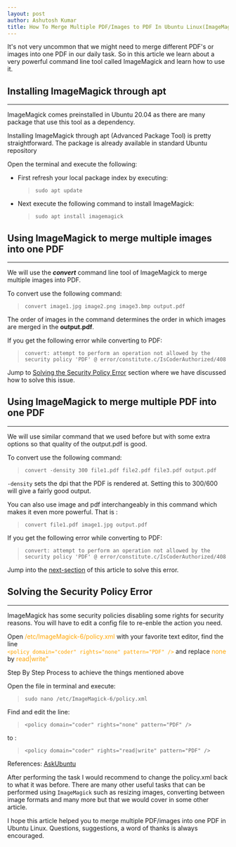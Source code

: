 ```yaml
---
layout: post
author: Ashutosh Kumar
title: How To Merge Multiple PDF/Images to PDF In Ubuntu Linux(ImageMagick)
---
```


It's not very uncommon that we might need to merge different PDF's or images into one PDF in our daily task. So in this article we learn about a very powerful command line tool called ImageMagick and learn how to use it.

## Installing ImageMagick through **apt**

---

ImageMagick comes preinstalled in Ubuntu 20.04 as there are many package that use this tool as a dependency.

Installing ImageMagick through apt (Advanced Package Tool) is pretty straightforward. The package is already available in standard Ubuntu repository

Open the terminal and execute the following:

- First refresh your local package index by executing:

  > `sudo apt update`

- Next execute the following command to install ImageMagick:
  > `sudo apt install imagemagick`

## Using ImageMagick to merge multiple images into one PDF

---

We will use the **_convert_** command line tool of ImageMagick to merge multiple images into PDF.

To convert use the following command:

> `convert image1.jpg image2.png image3.bmp output.pdf`

The order of images in the command determines the order in which images are merged in the **output.pdf**.

If you get the following error while converting to PDF:

> `convert: attempt to perform an operation not allowed by the security policy 'PDF' @ error/constitute.c/IsCoderAuthorized/408`

Jump to [Solving the Security Policy Error](#solving-the-security-policy-error) section where we have discussed how to solve this issue.

## Using ImageMagick to merge multiple PDF into one PDF

---

We will use similar command that we used before but with some extra options so that quality of the output.pdf is good.

To convert use the following command:

> `convert -density 300 file1.pdf file2.pdf file3.pdf output.pdf`

`-density` sets the dpi that the PDF is rendered at. Setting this to 300/600 will give a fairly good output.

You can also use image and pdf interchangeably in this command which makes it even more powerful.
That is :

> `convert file1.pdf image1.jpg output.pdf`

If you get the following error while converting to PDF:

> `convert: attempt to perform an operation not allowed by the security policy 'PDF' @ error/constitute.c/IsCoderAuthorized/408`

Jump into the [next-section](#solving-the-security-policy-error) of this article to solve this error.

## Solving the Security Policy Error

---

ImageMagick has some security policies disabling some rights for security reasons.
You will have to edit a config file to re-enble the action you need.

Open <span style="color:orange">/etc/ImageMagick-6/policy.xml</span> with your favorite text editor, find the line
<br>
<span style="color:orange">`<policy domain="coder" rights="none" pattern="PDF" />`</span> and replace <span style="color:orange">none</span> by <span style="color:orange">read|write"</span>

Step By Step Process to achieve the things mentioned above

Open the file in terminal and execute:

> `sudo nano /etc/ImageMagick-6/policy.xml`

Find and edit the line:

> `<policy domain="coder" rights="none" pattern="PDF" />`

to :

> `<policy domain="coder" rights="read|write" pattern="PDF" />`

References:
[AskUbuntu](https://askubuntu.com/a/1127265)

After performing the task I would recommend to change the policy.xml back to what it was before. There are many other useful tasks that can be performed using `ImageMagick` such as resizing images, converting between image formats and many more but that we would cover in some other article.

I hope this article helped you to merge multiple PDF/images into one PDF in Ubuntu Linux.
Questions, suggestions, a word of thanks is always encouraged.
